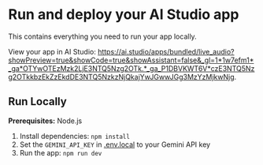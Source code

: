 # Run and deploy your AI Studio app

This contains everything you need to run your app locally.

View your app in AI Studio: https://ai.studio/apps/bundled/live_audio?showPreview=true&showCode=true&showAssistant=false&_gl=1*1w7efm1*_ga*OTYwOTEzMzk2LjE3NTQ5Nzg2OTk.*_ga_P1DBVKWT6V*czE3NTQ5Nzg2OTkkbzEkZzEkdDE3NTQ5NzkzNjQkajYwJGwwJGg3MzYzMjkwNjg.

## Run Locally

**Prerequisites:**  Node.js


1. Install dependencies:
   `npm install`
2. Set the `GEMINI_API_KEY` in [.env.local](.env.local) to your Gemini API key
3. Run the app:
   `npm run dev`
